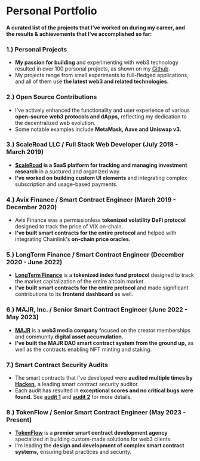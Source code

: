 # Personal Portfolio

**A curated list of the projects that I've worked on during my career, and the results & achievements that I've accomplished so far:**

### 1.) Personal Projects
- **My passion for building** and experimenting with web3 technology resulted in over 100 personal projects, as shown on my [Github](https://github.com/mihailo-maksa).
- My projects range from small experiments to full-fledged applications, and all of them use **the latest web3 and related technologies.**

### 2.) Open Source Contributions
- I've actively enhanced the functionality and user experience of various **open-source web3 protocols and dApps,** reflecting my dedication to the decentralized web evolution.
- Some notable examples include **MetaMask, Aave and Uniswap v3.**

### 3.) ScaleRoad LLC / Full Stack Web Developer (July 2018 - March 2019)
- **[ScaleRoad](https://scaleroad.com) is a SaaS platform for tracking and managing investment research** in a suctured and organized way.
- **I've worked on building custom UI elements** and integrating complex subscription and usage-based payments.

### 4.) Avix Finance / Smart Contract Engineer (March 2019 - December 2020)
- Avix Finance was a permissionless **tokenized volatility DeFi protocol** designed to track the price of VIX on-chain.
- **I've built smart contracts for the entire protocol** and helped with integrating Chainlink's **on-chain price oracles.**

### 5.) LongTerm Finance / Smart Contract Engineer (December 2020 - June 2022)
- **[LongTerm Finance](https://long-term.finance)** is a **tokenized index fund protocol** designed to track the market capitalization of the entire altcoin market.
- **I've built smart contracts for the entire protocol** and made significant contributions to its **frontend dashboard** as well.

### 6.) MAJR, Inc. / Senior Smart Contract Engineer (June 2022 - May 2023)
- **[MAJR](https://get.majr.io)** is a **web3 media company** focused on the creator memberships and community **digital asset accumulation.**
- **I've built the MAJR DAO smart contract system from the ground up,** as well as the contracts enabling NFT minting and staking.

### 7.) Smart Contract Security Audits
- The smart contracts that I've developed were **audited multiple times by [Hacken](https://hacken.io),** a leading smart contract security auditor.
- Each audit has resulted in **exceptional scores and no critical bugs were found.** See **[audit 1](https://hacken.io/wp-content/uploads/2022/09/MAJR_INC_SCAudit_Report2.docx.pdf)** and **[audit 2](https://hacken.io/wp-content/uploads/2022/09/MAJR-INC_09-19-2022_SCAudit_Report3-1.pdf)** for more details.

### 8.) TokenFlow / Senior Smart Contract Engineer (May 2023 - Present)
- **[TokenFlow](https://tokenflow.ai)** is a **premier smart contract development agency** specialized in building custom-made solutions for web3 clients.
- I'm leading the **design and development of complex smart contract systems,** ensuring best practices and security.
